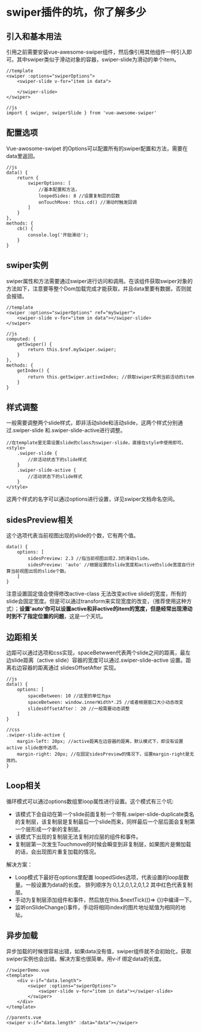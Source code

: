 # swiper插件的坑，你了解多少

## 引入和基本用法
引用之前需要安装vue-awesome-swiper组件，然后像引用其他组件一样引入即可。其中swiper类似于滑动对象的容器，swiper-slide为滑动的单个item。

```
//template
<swiper :options="swiperOptions">
	<swiper-slide v-for="item in data">
 
	</swiper-slide>
</swiper>

//js
import { swiper, swiperSlide } from 'vue-awesome-swiper'
```

## 配置选项
Vue-awosome-swipet 的Options可以配置所有的swiper配置和方法，需要在data里返回。

```
//js
data() {
	return {
		swiperOptions: [
			//基本配置和方法，
			loopedSides: 8 //设置复制层的层数
			onTouchMove: this.cd() //滑动时触发回调
		]
	}
},
methods: {
	cb() {
		console.log('开始滑动');
	}
}
```

## swiper实例
swiper属性和方法需要通过swiper进行访问和调用。在该组件获取swiper对象的方法如下，注意要等整个Dom加载完成才能获取，并且data里要有数据，否则就会报错。

```
//template
<swiper :options="swiperOptions" ref="mySwiper">
	<swiper-slide v-for="item in data"></swiper-slide>
</swiper>

//js
computed: {
	getSwiper() {
		return this.$ref.mySwiper.swiper;
	}	
},
methods: {
	getIndex() {
		return this.getSwiper.activeIndex; //获取swiper实例当前活动的item
	}
}
```

## 样式调整
一般需要调整两个slide样式，即非活动slide和活动slide，这两个样式分别通过.swiper-slide 和.swiper-slide-active进行调整。

```
//在template里无需设置slide的class为swiper-slide，直接在style中使用即可。
<style>
	.swiper-slide {
		//非活动状态下的slide样式
	}
	.swiper-slide-active {
		//活动状态下的slide样式
	}
</style>
```
这两个样式的名字可以通过options进行设置，详见swiper文档命名空间。

## sidesPreview相关
这个选项代表当前视图出现的slide的个数，它有两个值。

```
data() {
	options: [
		sidesPreview: 2.3 //指当前视图出现2.3的滑动slide。
		sidesPreview: 'auto' //根据设置的slide宽度和active的slide宽度自行计算当前视图出现的slide个数。
	]
}
```
注意设置固定值会使得修改active-class 无法改变active slide的宽度，所有的slide会固定宽度。但是可以通过transform来实现宽度的改变，（推荐使用这种方式）；<b>设置'auto'你可以设置active和非active的item的宽度，但是经常出现滑动时到不了指定位置的问题</b>，这是一个天坑。

## 边距相关
边距可以通过选项和css实现，spaceBetwwen代表两个slide之间的距离，最左边slide距离（active slide）容器的宽度可以通过.swiper-slide-active 设置。距离右边容器的距离通过 slidesOffsetAfter 实现。

```
//js
data() {
	options: [
		spaceBetween: 10 //这里的单位为px
		spaceBetween: window.innerWidth*.25 //或者根据窗口大小动态改变
		slidesOffsetAfter： 20 //一般需要动态调整
	]
}
 
//css
.swiper-slide-active {
	margin-left: 20px; //active距离左边容器的距离，默认模式下，即没有设置active slide居中选项。
    margin-right: 20px; //在固定sidesPreview的情况下，设置margin-right是无效的。
}
```
## Loop相关

循环模式可以通过options数组里loop属性进行设置。这个模式有三个坑:

* 该模式下会自动在第一个slide前面复制一个带有.swiper-slide-duplicate类名的复制层，该复制层是复制最后一个slide而来，同样最后一个层后面会复制第一个层形成一个新的复制层。
* 该模式下出现的复制层无法复制对应层的组件和事件。
* 复制层第一次发生Touchmove的时候会瞬变到非复制层，如果图片是懒加载的话，会出现图片重复加载的情况。

解决方案：
* Loop模式下最好在options里配置 loopedSides选项，代表设置的loop层数量。一般设置为data的长度。 排列顺序为  0,1,2,0,1,2,0,1,2   其中红色代表复制层。
* 手动为复制层添加组件和事件，然后放在this.$nextTick(()=> {})中编译一下。
* 监听onSlideChange()事件，手动将相同index的图片地址赋值为相同的地址。
  
## 异步加载
异步加载的时候很容易出错，如果data没有值，swiper组件就不会初始化，获取swiper实例也会出错。解决方案也很简单。用v-if 绑定data的长度。

```
//swiperDemo.vue
<template>
	<div v-if="data.length">
		<swiper :options="swiperOptions">
			<swiper-slide v-for="item in data"></swiper-slide>
		</swiper>
	</div>
</template>
 
//parents.vue
<swiper v-if="data.length" :data="data"></swiper>
```